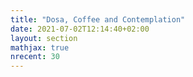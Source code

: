 ```yaml
---
title: "Dosa, Coffee and Contemplation"
date: 2021-07-02T12:14:40+02:00
layout: section
mathjax: true
nrecent: 30
---
```


